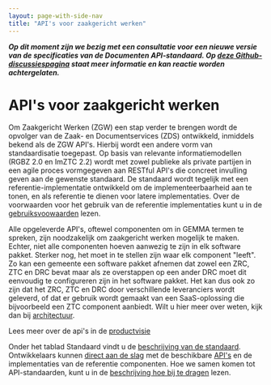 ```yaml
---
layout: page-with-side-nav
title: "API's voor zaakgericht werken"
---
```


_**Op dit moment zijn we bezig met een consultatie voor een nieuwe versie van de specificaties van de Documenten API-standaard. Op [deze Github-discussiespagina](https://github.com/VNG-Realisatie/gemma-zaken/discussions/2407) staat meer informatie en kan reactie worden achtergelaten.**_

# API's voor zaakgericht werken

Om Zaakgericht Werken (ZGW) een stap verder te brengen wordt de opvolger van de
Zaak- en Documentservices (ZDS) ontwikkeld, inmiddels bekend als de ZGW API's.
Hierbij wordt een andere vorm van standaardisatie toegepast. Op basis van
relevante informatiemodellen (RGBZ 2.0 en ImZTC 2.2) wordt met zowel publieke
als private partijen in een agile proces vormgegeven aan RESTful API's die
concreet invulling geven aan de gewenste standaard. De standaard wordt tegelijk
met een referentie-implementatie ontwikkeld om de implementeerbaarheid aan te
tonen, en als referentie te dienen voor latere implementaties. Over de voorwaarden
voor het gebruik van de referentie implementaties kunt u in de [gebruiksvoowaarden](beheer/gebruiksvoorwaarden) lezen.

Alle opgeleverde API's, oftewel componenten om in GEMMA termen te spreken, zijn noodzakelijk om zaakgericht werken mogelijk te maken.
Echter, niet alle componenten hoeven aanwezig te zijn in elk software pakket.
Sterker nog, het moet in te stellen zijn waar elk component "leeft". Zo kan een
gemeente een software pakket afnemen dat zowel een ZRC, ZTC en DRC bevat maar
als ze overstappen op een ander DRC moet dit eenvoudig te configureren zijn in
het software pakket. Het kan dus ook zo zijn dat het ZRC, ZTC en DRC door
verschillende leveranciers wordt geleverd, of dat er gebruik wordt gemaakt van
een SaaS-oplossing die bijvoorbeeld een ZTC component aanbiedt.
Wilt u hier meer over weten, kijk dan bij [architectuur](architectuur/).

Lees meer over de api's in de [productvisie](productvisie/)

Onder het tablad Standaard vindt u de [beschrijving van de standaard](standaard/). Ontwikkelaars kunnen
[direct aan de slag](ontwikkelaars/) met de beschikbare
[API's](standaard/) en de implementaties van de referentie
componenten. Hoe we samen komen tot API-standaarden, kunt u in de [beschrijving hoe bij te dragen](community/bijdragen) lezen.

<!--
## Slack

U kunt ook gebruik maken van de [VNG Community][VNG Community]
op Slack.

Mocht u nog onbekend zijn met Slack, dan kunt u via deze
[Getting started with slack] snel aan de slag.

Toegang tot de VNG API Community kunt u via [dit formulier](https://forms.gle/b7tPxkmfRGWVU4su9) aanvragen.

[![vngapicommunity](/gemma-zaken/assets/img/slack.png?raw=true)][VNG Community]

[VNG Community]: http://vngapicommunity.slack.com

[Getting started with slack]: https://get.slack.help/hc/en-us/articles/218080037-Getting-started-for-new-members
-->
[github]: https://github.com/VNG-Realisatie/gemma-zaken
[teamleden]: https://zaakgerichtwerken.vng.cloud/overige/samenwerking
